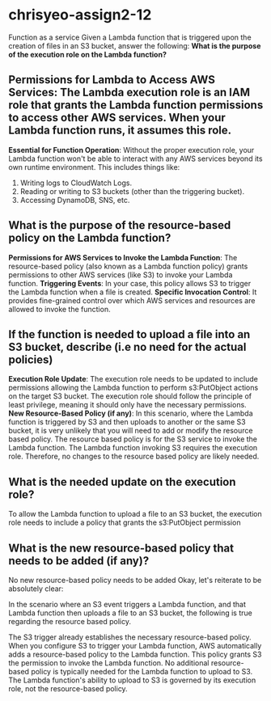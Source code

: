 # chrisyeo-assign2-12
Function as a service
Given a Lambda function that is triggered upon the creation of files in an S3 bucket, answer the following:
**What is the purpose of the execution role on the Lambda function?**

## **Permissions for Lambda to Access AWS Services**: The Lambda execution role is an IAM role that grants the Lambda function permissions to access other AWS services. When your Lambda function runs, it assumes this role.
**Essential for Function Operation**: Without the proper execution role, your Lambda function won't be able to interact with any AWS services beyond its own runtime environment. This includes things like:
1. Writing logs to CloudWatch Logs.
2. Reading or writing to S3 buckets (other than the triggering bucket).
3. Accessing DynamoDB, SNS, etc.

## **What is the purpose of the resource-based policy on the Lambda function?**
**Permissions for AWS Services to Invoke the Lambda Function**: The resource-based policy (also known as a Lambda function policy) grants permissions to other AWS services (like S3) to invoke your Lambda function.
**Triggering Events**: In your case, this policy allows S3 to trigger the Lambda function when a file is created.
**Specific Invocation Control**: It provides fine-grained control over which AWS services and resources are allowed to invoke the function.

## **If the function is needed to upload a file into an S3 bucket, describe (i.e no need for the actual policies)**
**Execution Role Update**:
The execution role needs to be updated to include permissions allowing the Lambda function to perform s3:PutObject actions on the target S3 bucket.
The execution role should follow the principle of least privilege, meaning it should only have the necessary permissions.
**New Resource-Based Policy (if any)**:
In this scenario, where the Lambda function is triggered by S3 and then uploads to another or the same S3 bucket, it is very unlikely that you will need to add or modify the resource based policy. The resource based policy is for the S3 service to invoke the Lambda function. The Lambda function invoking S3 requires the execution role. Therefore, no changes to the resource based policy are likely needed.

## **What is the needed update on the execution role**?
To allow the Lambda function to upload a file to an S3 bucket, the execution role needs to include a policy that grants the s3:PutObject permission

## **What is the new resource-based policy that needs to be added (if any)**?
 No new resource-based policy needs to be added
 Okay, let's reiterate to be absolutely clear:

In the scenario where an S3 event triggers a Lambda function, and that Lambda function then uploads a file to an S3 bucket, the following is true regarding the resource based policy.

The S3 trigger already establishes the necessary resource-based policy. When you configure S3 to trigger your Lambda function, AWS automatically adds a resource-based policy to the Lambda function. This policy grants S3 the permission to invoke the Lambda function.
No additional resource-based policy is typically needed for the Lambda function to upload to S3. The Lambda function's ability to upload to S3 is governed by its execution role, not the resource-based policy.
